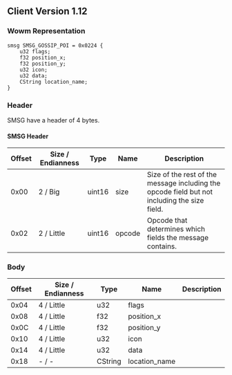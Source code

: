 ## Client Version 1.12

### Wowm Representation
```rust,ignore
smsg SMSG_GOSSIP_POI = 0x0224 {
    u32 flags;
    f32 position_x;
    f32 position_y;
    u32 icon;
    u32 data;
    CString location_name;
}
```
### Header
SMSG have a header of 4 bytes.

#### SMSG Header
| Offset | Size / Endianness | Type   | Name   | Description |
| ------ | ----------------- | ------ | ------ | ----------- |
| 0x00   | 2 / Big           | uint16 | size   | Size of the rest of the message including the opcode field but not including the size field.|
| 0x02   | 2 / Little        | uint16 | opcode | Opcode that determines which fields the message contains.|
### Body
| Offset | Size / Endianness | Type | Name | Description |
| ------ | ----------------- | ---- | ---- | ----------- |
| 0x04 | 4 / Little | u32 | flags |  |
| 0x08 | 4 / Little | f32 | position_x |  |
| 0x0C | 4 / Little | f32 | position_y |  |
| 0x10 | 4 / Little | u32 | icon |  |
| 0x14 | 4 / Little | u32 | data |  |
| 0x18 | - / - | CString | location_name |  |

